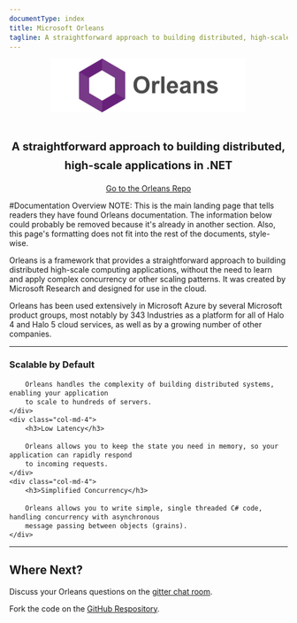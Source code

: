 ```yaml
---
documentType: index
title: Microsoft Orleans
tagline: A straightforward approach to building distributed, high-scale applications in .NET
---
```

<style>
.subtitle {
    font-size:20px;
}
.main_logo {
    width:70%
}
.jumbotron{
    text-align: center;
}
</style>


<div class="jumbotron">
    <div class="container">
      <img src="images/logo.svg" class="main_logo" />
      <h1 class="title"><small class="subtitle">A straightforward approach to building distributed, high-scale applications in .NET</small></h1>
      <div class="options">
        <a class="btn btn-lg btn-primary" href="https://github.com/dotnet/orleans">Go to the Orleans Repo</a> 
      </div>
    </div>
</div>

#Documentation Overview 
NOTE: This is the main landing page that tells readers they have found Orleans documentation.
The information below could probably be removed because it's already in another section.
Also, this page's formatting does not fit into the rest of the documents, style-wise.

<p class="lead">
    Orleans is a framework that provides a straightforward approach to building distributed high-scale computing applications, without the need to learn and apply complex concurrency or other scaling patterns.
    It was created by Microsoft Research and designed for use in the cloud.
</p>

<p class="lead">
    Orleans has been used extensively in Microsoft Azure by several Microsoft product groups, most notably by 343 Industries as a platform for all of Halo 4 and Halo 5 cloud services, as well as by a growing number of other companies.
</p>

---

<div class="row">
    <div class="col-md-4">
        <h3>Scalable by Default</h3>

        Orleans handles the complexity of building distributed systems, enabling your application
        to scale to hundreds of servers.
    </div>
    <div class="col-md-4">
        <h3>Low Latency</h3>

        Orleans allows you to keep the state you need in memory, so your application can rapidly respond
        to incoming requests.
    </div>
    <div class="col-md-4">
        <h3>Simplified Concurrency</h3>

        Orleans allows you to write simple, single threaded C# code, handling concurrency with asynchronous
        message passing between objects (grains).
    </div>
</div>

---

## Where Next?

Discuss your Orleans questions on the [gitter chat room](https://gitter.im/dotnet/orleans).

Fork the code on the [GitHub Respository](https://github.com/dotnet/orleans).
